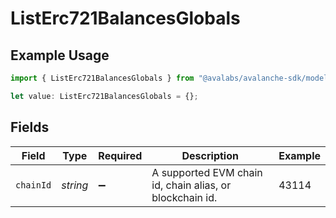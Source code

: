 # ListErc721BalancesGlobals

## Example Usage

```typescript
import { ListErc721BalancesGlobals } from "@avalabs/avalanche-sdk/models/operations";

let value: ListErc721BalancesGlobals = {};
```

## Fields

| Field                                                    | Type                                                     | Required                                                 | Description                                              | Example                                                  |
| -------------------------------------------------------- | -------------------------------------------------------- | -------------------------------------------------------- | -------------------------------------------------------- | -------------------------------------------------------- |
| `chainId`                                                | *string*                                                 | :heavy_minus_sign:                                       | A supported EVM chain id, chain alias, or blockchain id. | 43114                                                    |